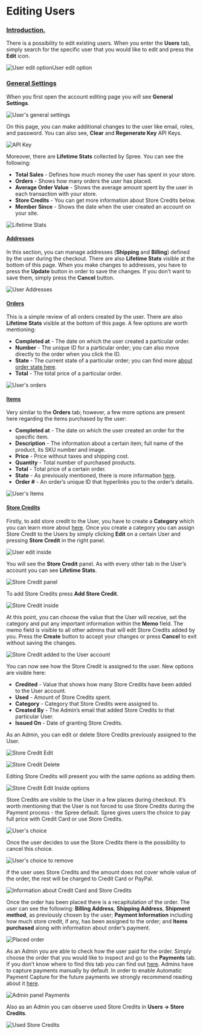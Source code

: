 # Editing Users

### [Introduction.](editing-users.md#introduction) <a id="introduction"></a>

There is a possibility to edit existing users. When you enter the **Users** tab, simply search for the specific user that you would like to edit and press the **Edit** icon.

![User edit option](https://guides.spreecommerce.org/static/377a22fe734e689d41ffd96d04878eef/06dbb/user_edit_option.jpg)User edit option

### [General Settings](editing-users.md#general-settings) <a id="general-settings"></a>

When you first open the account editing page you will see **General Settings**.

![User&apos;s general settings](https://guides.spreecommerce.org/static/0c34c466079fff9e179a7db0982bf082/888cc/user_edit_inside.jpg)

On this page, you can make additional changes to the user like email, roles, and password. You can also see, **Clear** and **Regenerate Key** API Keys.

![API Key](https://guides.spreecommerce.org/static/0983a4b27b64a279c8743374bd61dfb9/888cc/user_edit_inside_api.jpg)

Moreover, there are **Lifetime Stats** collected by Spree. You can see the following:

* **Total Sales** - Defines how much money the user has spent in your store.
* **Orders** - Shows how many orders the user has placed.
* **Average Order Value** - Shows the average amount spent by the user in each transaction with your store.
* **Store Credits** - You can get more information about Store Credits below.
* **Member Since** - Shows the date when the user created an account on your site.

![Lifetime Stats](https://guides.spreecommerce.org/static/1075c1e135ab893372423e8b174d89c1/888cc/user_edit_inside_lifetimestats.jpg)

#### [Addresses](editing-users.md#addresses) <a id="addresses"></a>

In this section, you can manage addresses \(**Shipping** and **Billing**\) defined by the user during the checkout. There are also **Lifetime Stats** visible at the bottom of this page. When you make changes to addresses, you have to press the **Update** button in order to save the changes. If you don’t want to save them, simply press the **Cancel** button.

![User Addresses](https://guides.spreecommerce.org/static/ec528b231f21f523f5c46526d9faa2da/06dbb/user_edit_inside_address.jpg)

#### [Orders](editing-users.md#orders) <a id="orders"></a>

This is a simple review of all orders created by the user. There are also **Lifetime Stats** visible at the bottom of this page. A few options are worth mentioning:

* **Completed at** - The date on which the user created a particular order.
* **Number** - The unique ID for a particular order; you can also move directly to the order when you click the ID.
* **State** - The current state of a particular order; you can find more [about order state here](../orders/order-states.md).
* **Total** - The total price of a particular order.

![User&apos;s orders](https://guides.spreecommerce.org/static/22f94715f552dfc6b717b2027d6dcf26/ed1a3/user_edit_orders.jpg)

#### [Items](editing-users.md#items) <a id="items"></a>

Very similar to the **Orders** tab; however, a few more options are present here regarding the items purchased by the user:

* **Completed at** - The date on which the user created an order for the specific item.
* **Description** - The information about a certain item; full name of the product, its SKU number and image.
* **Price** - Price without taxes and shipping cost.
* **Quantity** - Total number of purchased products.
* **Total** - Total price of a certain order.
* **State** - As previously mentioned, there is more information [here](../orders/order-states.md).
* **Order \#** - An order’s unique ID that hyperlinks you to the order’s details.

![User&apos;s Items](https://guides.spreecommerce.org/static/62ee80c258cbeefba3da31ec1d85ac93/3bda4/user_edit_inside_items.jpg)

#### [Store Credits](https://guides.spreecommerce.org/user/users/editing_users.html#store-credits) <a id="store-credits"></a>

Firstly, to add store credit to the User, you have to create a **Category** which you can learn more about [here](../configuration/store-credit-categories.md). Once you create a category you can assign Store Credit to the Users by simply clicking **Edit** on a certain User and pressing **Store Credit** in the right panel.

![User edit inside](https://guides.spreecommerce.org/static/816e7d5b65fa7a8b15f94ae16e075950/b9b0e/store_credit_user_add.jpg)

You will see the **Store Credit** panel. As with every other tab in the User’s account you can see **Lifetime Stats**.

![Store Credit panel](https://guides.spreecommerce.org/static/e02573d3eefa910547955cc5656c0afc/03ffe/store_credit_user.jpg)

To add Store Credits press **Add Store Credit**.

![Store Credit inside](https://guides.spreecommerce.org/static/8939821b0a5160279a30939ad52dd23c/b9b0e/store_credit_user_new.jpg)

At this point, you can choose the value that the User will receive, set the category and put any important information within the **Memo** field. The memo field is visible to all other admins that will edit Store Credits added by you. Press the **Create** button to accept your changes or press **Cancel** to exit without saving the changes.

![Store Credit added to the User account](https://guides.spreecommerce.org/static/5fbc6929ce730d22863d75d5b708bfab/ed1a3/store_credit_user_added.jpg)

You can now see how the Store Credit is assigned to the user. New options are visible here:

* **Credited** - Value that shows how many Store Credits have been added to the User account.
* **Used** - Amount of Store Credits spent.
* **Category** - Category that Store Credits were assigned to.
* **Created By** - The Admin’s email that added Store Credits to that particular User.
* **Issued On** - Date of granting Store Credits.

As an Admin, you can edit or delete Store Credits previously assigned to the User.

![Store Credit Edit](https://guides.spreecommerce.org/static/1213def55991ad361a5de088b14c4dc1/03ffe/store_credit_user_added_edit.jpg)

![Store Credit Delete](https://guides.spreecommerce.org/static/b8154354e298e193b5d59effa8a4d733/7d1e4/store_credit_user_added_delete.jpg)

Editing Store Credits will present you with the same options as adding them.

![Store Credit Edit Inside options](https://guides.spreecommerce.org/static/0d3d237d0cfcaf3396eb0b2e9f0cac07/eef13/store_credit_user_added_edit_inside.jpg)

Store Credits are visible to the User in a few places during checkout. It’s worth mentioning that the User is not forced to use Store Credits during the Payment process - the Spree default. Spree gives users the choice to pay full price with Credit Card or use Store Credits.



![User&apos;s choice](https://guides.spreecommerce.org/static/52ce8f584170ac56c4c7a3e0645c160b/86143/store_credit_front_apply.jpg)

Once the user decides to use the Store Credits there is the possibility to cancel this choice.



![User&apos;s choice to remove](https://guides.spreecommerce.org/static/5c860489843b29f1808178eb530972f1/3a93b/store_credit_front_applied.jpg)

If the user uses Store Credits and the amount does not cover whole value of the order, the rest will be charged to Credit Card or PayPal.



![Information about Credit Card and Store Credits](https://guides.spreecommerce.org/static/4bbf45b913d8f8c4d6e2e7c2903c7c0a/6f5f0/store_credit_front_confirm.jpg)

Once the order has been placed there is a recapitulation of the order. The user can see the following: **Billing Address**, **Shipping Address**, **Shipment method**, as previously chosen by the user; **Payment Information** including how much store credit, if any, has been assigned to the order; and **Items purchased** along with information about order’s payment.

![Placed order](https://guides.spreecommerce.org/static/c28bf1e93e5a5f901fd91f1b35b91dd1/b9b0e/store_credit_front_placed_order.jpg)

As an Admin you are able to check how the user paid for the order. Simply choose the order that you would like to inspect and go to the **Payments** tab. If you don’t know where to find this tab you can find out [here](../orders/manual-order-entry.md). Admins have to capture payments manually by default. In order to enable Automatic Payment Capture for the future payments we strongly recommend reading about it [here](../payments/payment-methods.md).

![Admin panel Payments](https://guides.spreecommerce.org/static/68df05c409cef69036071e7db5fc8145/b9b0e/store_credit_order_paid.jpg)

Also as an Admin you can observe used Store Credits in **Users -&gt; Store Credits**.

![Used Store Credits](https://guides.spreecommerce.org/static/769e4782e8893595d234c1d3d06e0c48/03ffe/store_credit_user_paid.jpg)

